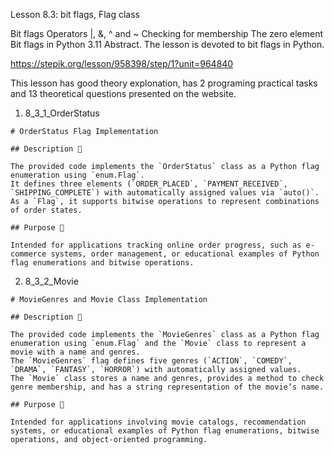 Lesson 8.3: bit flags, Flag class

Bit flags
Operators |, &, ^ and ~
Checking for membership
The zero element
Bit flags in Python 3.11
Abstract. The lesson is devoted to bit flags in Python.

https://stepik.org/lesson/958398/step/1?unit=964840

This lesson has good theory explonation, has 2 programing practical tasks and 13 theoretical questions presented on the website.

1. 8_3_1_OrderStatus

```
# OrderStatus Flag Implementation

## Description 📝

The provided code implements the `OrderStatus` class as a Python flag enumeration using `enum.Flag`.
It defines three elements (`ORDER_PLACED`, `PAYMENT_RECEIVED`, `SHIPPING_COMPLETE`) with automatically assigned values via `auto()`.
As a `Flag`, it supports bitwise operations to represent combinations of order states.

## Purpose 🎯

Intended for applications tracking online order progress, such as e-commerce systems, order management, or educational examples of Python flag enumerations and bitwise operations.
```

2. 8_3_2_Movie

```
# MovieGenres and Movie Class Implementation

## Description 📝

The provided code implements the `MovieGenres` class as a Python flag enumeration using `enum.Flag` and the `Movie` class to represent a movie with a name and genres.
The `MovieGenres` flag defines five genres (`ACTION`, `COMEDY`, `DRAMA`, `FANTASY`, `HORROR`) with automatically assigned values.
The `Movie` class stores a name and genres, provides a method to check genre membership, and has a string representation of the movie’s name.

## Purpose 🎯

Intended for applications involving movie catalogs, recommendation systems, or educational examples of Python flag enumerations, bitwise operations, and object-oriented programming.
```
